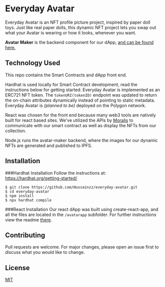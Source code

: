 # Everyday Avatar

Everyday Avatar is an NFT profile picture project, inspired by paper doll toys. Just like real paper dolls, this dynamic NFT project lets you swap out what your Avatar is wearing or how it looks, whenever you want.

**Avatar Maker** is the backend component for our dApp, 
[and can be found here. ](https://github.com/Hussainzz/avatar-maker)

## Technology Used
This repo contains the Smart Contracts and dApp front end. 

Hardhat is used locally for Smart Contract development, read the instructions below for getting started. Everyday Avatar is implemented as an ERC721 NFT token. The `tokenURI(tokenID)` endpoint was updated to return the on-chain attributes dynamically instead of pointing to static metadata. Everyday Avatar is *(planned to be)* deployed on the Polygon network.

React was chosen for the front end because many web3 tools are natively built for react based sites. We've utilized the APIs by [Moralis](https://moralis.io/) to communicate with our smart contract as well as display the NFTs from our collection.

Node.js runs the avatar-maker backend, where the images for our dynamic NFTs are generated and published to IPFS.

## Installation

###Hardhat Installation
Follow the instructions at: https://hardhat.org/getting-started/
```
$ git clone https://github.com/Hussainzz/everyday-avatar.git
$ cd everyday-avatar
$ npm install
$ npx hardhat compile
```
###React Installation
Our react dApp was built using create-react-app, and all the files are located in the `/avatarapp` subfolder.  For further instructions view the readme [there](https://github.com/Hussainzz/everyday-avatar/tree/main/avatarapp#readme).


## Contributing

Pull requests are welcome. For major changes, please open an issue first to discuss what you would like to change.


## License

[MIT]([https://choosealicense.com/licenses/mit/](https://choosealicense.com/licenses/mit/))
